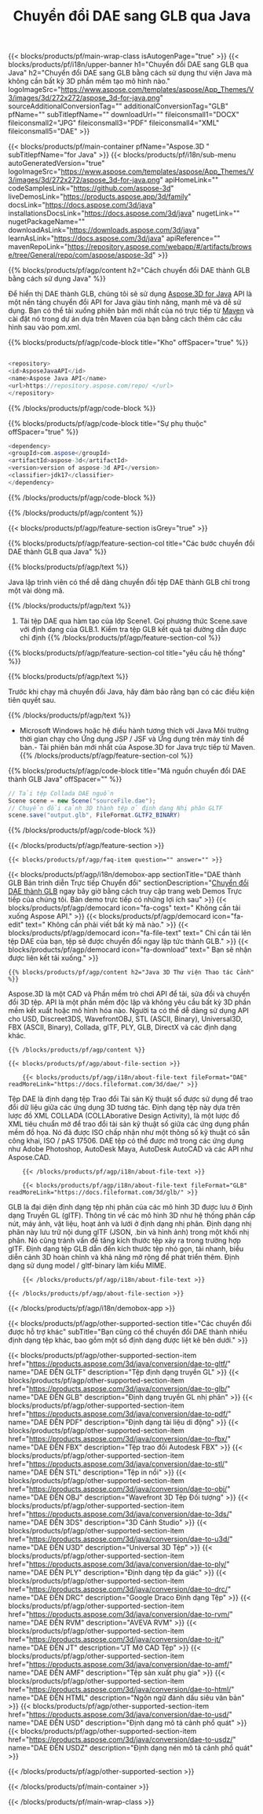 ﻿---
title: Chuyển đổi DAE sang GLB qua Java
weight: 530
url: /vi/java/conversion/dae-to-glb/ 
description: Mã chuyển đổi Java mẫu cho định dạng DAE thành GLB tệp. Sử dụng mã ví dụ này để chuyển đổi DAE thành GLB trong bất kỳ ứng dụng dựa trên Web hoặc Máy tính để bàn Java nào.
---
{{< blocks/products/pf/main-wrap-class isAutogenPage="true" >}}
{{< blocks/products/pf/i18n/upper-banner h1="Chuyển đổi DAE sang GLB qua Java" h2="Chuyển đổi DAE sang GLB bằng cách sử dụng thư viện Java mà không cần bất kỳ 3D phần mềm tạo mô hình nào." logoImageSrc="https://www.aspose.com/templates/aspose/App_Themes/V3/images/3d/272x272/aspose_3d-for-java.png" sourceAdditionalConversionTag="" additionalConversionTag="GLB" pfName="" subTitlepfName="" downloadUrl="" fileiconsmall1="DOCX" fileiconsmall2="JPG" fileiconsmall3="PDF" fileiconsmall4="XML" fileiconsmall5="DAE" >}}

{{< blocks/products/pf/main-container pfName="Aspose.3D " subTitlepfName="for Java" >}}
{{< blocks/products/pf/i18n/sub-menu autoGeneratedVersion="true" logoImageSrc="https://www.aspose.com/templates/aspose/App_Themes/V3/images/3d/272x272/aspose_3d-for-java.png" apiHomeLink="" codeSamplesLink="https://github.com/aspose-3d" liveDemosLink="https://products.aspose.app/3d/family" docsLink="https://docs.aspose.com/3d/java" installationsDocsLink="https://docs.aspose.com/3d/java" nugetLink="" nugetPackageName="" downloadAsLink="https://downloads.aspose.com/3d/java" learnAsLink="https://docs.aspose.com/3d/java" apiReference="" mavenRepoLink="https://repository.aspose.com/webapp/#/artifacts/browse/tree/General/repo/com/aspose/aspose-3d" >}}

{{% blocks/products/pf/agp/content h2="Cách chuyển đổi DAE thành GLB bằng cách sử dụng Java" %}}

 Để hiển thị DAE thành GLB, chúng tôi sẽ sử dụng
 [Aspose.3D for Java](https://products.aspose.com/3d/java) 
 API là một nền tảng chuyển đổi API for Java giàu tính năng, mạnh mẽ và dễ sử dụng. Bạn có thể tải xuống phiên bản mới nhất của nó trực tiếp từ
 [Maven](https://repository.aspose.com/webapp/#/artifacts/browse/tree/General/repo/com/aspose/aspose-3d) 
 và cài đặt nó trong dự án dựa trên Maven của bạn bằng cách thêm các cấu hình sau vào pom.xml.

{{% blocks/products/pf/agp/code-block title="Kho" offSpacer="true" %}}

```cs

<repository>
<id>AsposeJavaAPI</id>
<name>Aspose Java API</name>
<url>https://repository.aspose.com/repo/ </url>
</repository>


```

{{% /blocks/products/pf/agp/code-block %}}

{{% blocks/products/pf/agp/code-block title="Sự phụ thuộc" offSpacer="true" %}}

```cs
<dependency>
<groupId>com.aspose</groupId>
<artifactId>aspose-3d</artifactId>
<version>version of aspose-3d API</version>
<classifier>jdk17</classifier>
</dependency>


```

{{% /blocks/products/pf/agp/code-block %}}

{{% /blocks/products/pf/agp/content %}}

{{< blocks/products/pf/agp/feature-section isGrey="true" >}}

{{% blocks/products/pf/agp/feature-section-col title="Các bước chuyển đổi DAE thành GLB qua Java" %}}

{{% blocks/products/pf/agp/text %}}

 Java lập trình viên có thể dễ dàng chuyển đổi tệp DAE thành GLB chỉ trong một vài dòng mã.

{{% /blocks/products/pf/agp/text %}}

1. Tải tệp DAE qua hàm tạo của lớp Scene1. Gọi phương thức Scene.save với định dạng của GLB.1. Kiểm tra tệp GLB kết quả tại đường dẫn được chỉ định
{{% /blocks/products/pf/agp/feature-section-col %}}

{{% blocks/products/pf/agp/feature-section-col title="yêu cầu hệ thống" %}}

{{% blocks/products/pf/agp/text %}}

 Trước khi chạy mã chuyển đổi Java, hãy đảm bảo rằng bạn có các điều kiện tiên quyết sau.

{{% /blocks/products/pf/agp/text %}}

- Microsoft Windows hoặc hệ điều hành tương thích với Java Môi trường thời gian chạy cho Ứng dụng JSP / JSF và Ứng dụng trên máy tính để bàn.- Tải phiên bản mới nhất của Aspose.3D for Java trực tiếp từ Maven.
{{% /blocks/products/pf/agp/feature-section-col %}}

{{% blocks/products/pf/agp/code-block title="Mã nguồn chuyển đổi DAE thành GLB Java" offSpacer="" %}}

```cs
// Tải tệp Collada DAE nguồn
Scene scene = new Scene("sourceFile.dae");
// Chuyển đổi cảnh 3D thành tệp ở định dạng Nhị phân GLTF
scene.save("output.glb", FileFormat.GLTF2_BINARY)

```

{{% /blocks/products/pf/agp/code-block %}}

{{< /blocks/products/pf/agp/feature-section >}}

    {{< blocks/products/pf/agp/faq-item question="" answer="" >}}
 

<!-- aboutfile Starts -->

{{< blocks/products/pf/agp/i18n/demobox-app sectionTitle="DAE thành GLB Bản trình diễn Trực tiếp Chuyển đổi" sectionDescription="[Chuyển đổi DAE thành GLB](https://products.aspose.app/3d/conversion/dae-to-glb) ngay bây giờ bằng cách truy cập trang web Demos Trực tiếp của chúng tôi. Bản demo trực tiếp có những lợi ích sau" >}}
        {{< blocks/products/pf/agp/democard icon="fa-cogs" text=" Không cần tải xuống Aspose API." >}}
        {{< blocks/products/pf/agp/democard icon="fa-edit" text=" Không cần phải viết bất kỳ mã nào." >}}
        {{< blocks/products/pf/agp/democard icon="fa-file-text" text=" Chỉ cần tải lên tệp DAE của bạn, tệp sẽ được chuyển đổi ngay lập tức thành GLB." >}}
        {{< blocks/products/pf/agp/democard icon="fa-download" text=" Bạn sẽ nhận được liên kết tải xuống." >}}

    {{% blocks/products/pf/agp/content h2="Java 3D Thư viện Thao tác Cảnh" %}}

 Aspose.3D là một CAD và Phần mềm trò chơi API để tải, sửa đổi và chuyển đổi 3D tệp. API là một phần mềm độc lập và không yêu cầu bất kỳ 3D phần mềm kết xuất hoặc mô hình hóa nào. Người ta có thể dễ dàng sử dụng API cho USD, Discreet3DS, WavefrontOBJ, STL (ASCII, Binary), Universal3D, FBX (ASCII, Binary), Collada, glTF, PLY, GLB, DirectX và các định dạng khác. 



    {{% /blocks/products/pf/agp/content %}}

    {{< blocks/products/pf/agp/about-file-section >}}

        {{< blocks/products/pf/agp/i18n/about-file-text fileFormat="DAE" readMoreLink="https://docs.fileformat.com/3d/dae/" >}}

Tệp DAE là định dạng tệp Trao đổi Tài sản Kỹ thuật số được sử dụng để trao đổi dữ liệu giữa các ứng dụng 3D tương tác. Định dạng tệp này dựa trên lược đồ XML COLLADA (COLLAborative Design Activity), là một lược đồ XML tiêu chuẩn mở để trao đổi tài sản kỹ thuật số giữa các ứng dụng phần mềm đồ họa. Nó đã được ISO chấp nhận như một thông số kỹ thuật có sẵn công khai, ISO / pAS 17506. DAE tệp có thể được mở trong các ứng dụng như Adobe Photoshop, AutoDesk Maya, AutoDesk AutoCAD và các API như Aspose.CAD.

        {{< /blocks/products/pf/agp/i18n/about-file-text >}}

        {{< blocks/products/pf/agp/i18n/about-file-text fileFormat="GLB" readMoreLink="https://docs.fileformat.com/3d/glb/" >}}

GLB là đại diện định dạng tệp nhị phân của các mô hình 3D được lưu ở Định dạng Truyền GL (glTF). Thông tin về các mô hình 3D như hệ thống phân cấp nút, máy ảnh, vật liệu, hoạt ảnh và lưới ở định dạng nhị phân. Định dạng nhị phân này lưu trữ nội dung glTF (JSON, .bin và hình ảnh) trong một khối nhị phân. Nó cũng tránh vấn đề tăng kích thước tệp xảy ra trong trường hợp glTF. Định dạng tệp GLB dẫn đến kích thước tệp nhỏ gọn, tải nhanh, biểu diễn cảnh 3D hoàn chỉnh và khả năng mở rộng để phát triển thêm. Định dạng sử dụng model / gltf-binary làm kiểu MIME.


        {{< /blocks/products/pf/agp/i18n/about-file-text >}}

    {{< /blocks/products/pf/agp/about-file-section >}}

{{< /blocks/products/pf/agp/i18n/demobox-app >}}

<!-- aboutfile Ends -->

{{< blocks/products/pf/agp/other-supported-section title="Các chuyển đổi được hỗ trợ khác" subTitle="Bạn cũng có thể chuyển đổi DAE thành nhiều định dạng tệp khác, bao gồm một số định dạng được liệt kê bên dưới." >}}

{{< blocks/products/pf/agp/other-supported-section-item href="https://products.aspose.com/3d/java/conversion/dae-to-gltf/" name="DAE ĐẾN GLTF" description="Tệp định dạng truyền GL" >}}
{{< blocks/products/pf/agp/other-supported-section-item href="https://products.aspose.com/3d/java/conversion/dae-to-glb/" name="DAE ĐẾN GLB" description="Định dạng truyền GL nhị phân" >}}
{{< blocks/products/pf/agp/other-supported-section-item href="https://products.aspose.com/3d/java/conversion/dae-to-pdf/" name="DAE ĐẾN PDF" description="Định dạng tài liệu di động" >}}
{{< blocks/products/pf/agp/other-supported-section-item href="https://products.aspose.com/3d/java/conversion/dae-to-fbx/" name="DAE ĐẾN FBX" description="Tệp trao đổi Autodesk FBX" >}}
{{< blocks/products/pf/agp/other-supported-section-item href="https://products.aspose.com/3d/java/conversion/dae-to-stl/" name="DAE ĐẾN STL" description="Tệp in nổi" >}}
{{< blocks/products/pf/agp/other-supported-section-item href="https://products.aspose.com/3d/java/conversion/dae-to-obj/" name="DAE ĐẾN OBJ" description="Wavefront 3D Tệp Đối tượng" >}}
{{< blocks/products/pf/agp/other-supported-section-item href="https://products.aspose.com/3d/java/conversion/dae-to-3ds/" name="DAE ĐẾN 3DS" description="3D Cảnh Studio" >}}
{{< blocks/products/pf/agp/other-supported-section-item href="https://products.aspose.com/3d/java/conversion/dae-to-u3d/" name="DAE ĐẾN U3D" description="Universal 3D Tệp" >}}
{{< blocks/products/pf/agp/other-supported-section-item href="https://products.aspose.com/3d/java/conversion/dae-to-ply/" name="DAE ĐẾN PLY" description="Định dạng tệp đa giác" >}}
{{< blocks/products/pf/agp/other-supported-section-item href="https://products.aspose.com/3d/java/conversion/dae-to-drc/" name="DAE ĐẾN DRC" description="Google Draco Định dạng Tệp" >}}
{{< blocks/products/pf/agp/other-supported-section-item href="https://products.aspose.com/3d/java/conversion/dae-to-rvm/" name="DAE ĐẾN RVM" description="AVEVA RVM" >}}
{{< blocks/products/pf/agp/other-supported-section-item href="https://products.aspose.com/3d/java/conversion/dae-to-jt/" name="DAE ĐẾN JT" description="JT Mở CAD Tệp" >}}
{{< blocks/products/pf/agp/other-supported-section-item href="https://products.aspose.com/3d/java/conversion/dae-to-amf/" name="DAE ĐẾN AMF" description="Tệp sản xuất phụ gia" >}}
{{< blocks/products/pf/agp/other-supported-section-item href="https://products.aspose.com/3d/java/conversion/dae-to-html/" name="DAE ĐẾN HTML" description="Ngôn ngữ đánh dấu siêu văn bản" >}}
{{< blocks/products/pf/agp/other-supported-section-item href="https://products.aspose.com/3d/java/conversion/dae-to-usd/" name="DAE ĐẾN USD" description="Định dạng mô tả cảnh phổ quát" >}}
{{< blocks/products/pf/agp/other-supported-section-item href="https://products.aspose.com/3d/java/conversion/dae-to-usdz/" name="DAE ĐẾN USDZ" description="Định dạng nén mô tả cảnh phổ quát" >}}

{{< /blocks/products/pf/agp/other-supported-section >}}

{{< /blocks/products/pf/main-container >}}
    
{{< /blocks/products/pf/main-wrap-class >}}